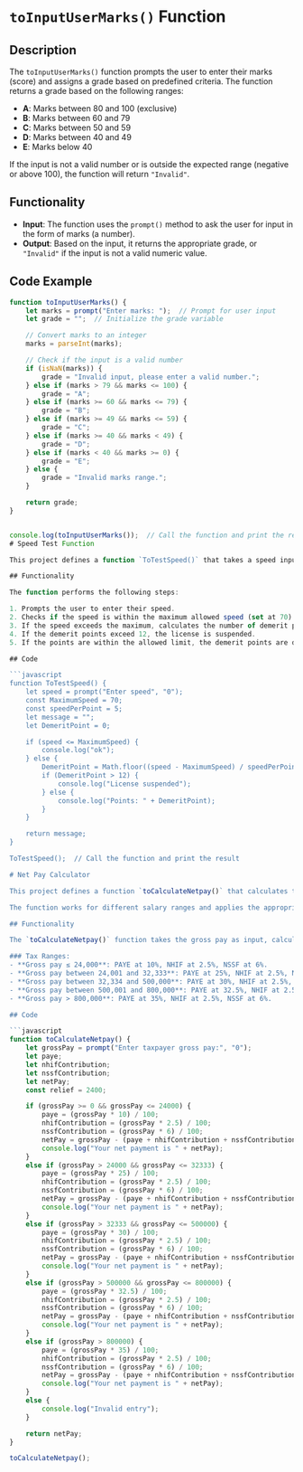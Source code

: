 # `toInputUserMarks()` Function

## Description

The `toInputUserMarks()` function prompts the user to enter their marks (score) and assigns a grade based on predefined criteria. The function returns a grade based on the following ranges:

- **A**: Marks between 80 and 100 (exclusive)
- **B**: Marks between 60 and 79
- **C**: Marks between 50 and 59
- **D**: Marks between 40 and 49
- **E**: Marks below 40

If the input is not a valid number or is outside the expected range (negative or above 100), the function will return `"Invalid"`.

## Functionality

- **Input**: The function uses the `prompt()` method to ask the user for input in the form of marks (a number).
- **Output**: Based on the input, it returns the appropriate grade, or `"Invalid"` if the input is not a valid numeric value.

## Code Example

```javascript
function toInputUserMarks() {
    let marks = prompt("Enter marks: ");  // Prompt for user input
    let grade = "";  // Initialize the grade variable

    // Convert marks to an integer
    marks = parseInt(marks);

    // Check if the input is a valid number
    if (isNaN(marks)) {
        grade = "Invalid input, please enter a valid number.";
    } else if (marks > 79 && marks <= 100) {
        grade = "A";
    } else if (marks >= 60 && marks <= 79) {
        grade = "B";
    } else if (marks >= 49 && marks <= 59) {
        grade = "C";
    } else if (marks >= 40 && marks < 49) {
        grade = "D";
    } else if (marks < 40 && marks >= 0) {
        grade = "E";
    } else {
        grade = "Invalid marks range.";
    }

    return grade;
}


console.log(toInputUserMarks());  // Call the function and print the result
# Speed Test Function

This project defines a function `ToTestSpeed()` that takes a speed input from the user, checks if it exceeds the maximum allowed speed, and calculates the number of demerit points. If the speed exceeds the limit, the function will provide feedback on whether the driver's license should be suspended or the number of demerit points accumulated.

## Functionality

The function performs the following steps:

1. Prompts the user to enter their speed.
2. Checks if the speed is within the maximum allowed speed (set at 70).
3. If the speed exceeds the maximum, calculates the number of demerit points based on the excess speed.
4. If the demerit points exceed 12, the license is suspended.
5. If the points are within the allowed limit, the demerit points are displayed.

## Code

```javascript
function ToTestSpeed() {
    let speed = prompt("Enter speed", "0");
    const MaximumSpeed = 70;
    const speedPerPoint = 5;
    let message = "";
    let DemeritPoint = 0;

    if (speed <= MaximumSpeed) {
        console.log("ok");
    } else {
        DemeritPoint = Math.floor((speed - MaximumSpeed) / speedPerPoint);
        if (DemeritPoint > 12) {
            console.log("License suspended");
        } else {
            console.log("Points: " + DemeritPoint);
        }
    }

    return message;
}

ToTestSpeed();  // Call the function and print the result

# Net Pay Calculator

This project defines a function `toCalculateNetpay()` that calculates the net pay of an employee based on their gross pay, tax rates, and various contributions, including PAYE, NHIF, NSSF, and a tax relief of KSh 2400.

The function works for different salary ranges and applies the appropriate tax rate and deductions to determine the employee’s final take-home pay.

## Functionality

The `toCalculateNetpay()` function takes the gross pay as input, calculates the deductions (PAYE, NHIF, and NSSF), and adds the tax relief. It then returns and logs the net pay.

### Tax Ranges:
- **Gross pay ≤ 24,000**: PAYE at 10%, NHIF at 2.5%, NSSF at 6%.
- **Gross pay between 24,001 and 32,333**: PAYE at 25%, NHIF at 2.5%, NSSF at 6%.
- **Gross pay between 32,334 and 500,000**: PAYE at 30%, NHIF at 2.5%, NSSF at 6%.
- **Gross pay between 500,001 and 800,000**: PAYE at 32.5%, NHIF at 2.5%, NSSF at 6%.
- **Gross pay > 800,000**: PAYE at 35%, NHIF at 2.5%, NSSF at 6%.

## Code

```javascript
function toCalculateNetpay() {
    let grossPay = prompt("Enter taxpayer gross pay:", "0");
    let paye;
    let nhifContribution;
    let nssfContribution;
    let netPay;
    const relief = 2400;

    if (grossPay >= 0 && grossPay <= 24000) {
        paye = (grossPay * 10) / 100;
        nhifContribution = (grossPay * 2.5) / 100;
        nssfContribution = (grossPay * 6) / 100;
        netPay = grossPay - (paye + nhifContribution + nssfContribution) + relief;
        console.log("Your net payment is " + netPay);
    }
    else if (grossPay > 24000 && grossPay <= 32333) {
        paye = (grossPay * 25) / 100;
        nhifContribution = (grossPay * 2.5) / 100;
        nssfContribution = (grossPay * 6) / 100;
        netPay = grossPay - (paye + nhifContribution + nssfContribution) + relief;
        console.log("Your net payment is " + netPay);
    }
    else if (grossPay > 32333 && grossPay <= 500000) {
        paye = (grossPay * 30) / 100;
        nhifContribution = (grossPay * 2.5) / 100;
        nssfContribution = (grossPay * 6) / 100;
        netPay = grossPay - (paye + nhifContribution + nssfContribution) + relief;
        console.log("Your net payment is " + netPay);
    }
    else if (grossPay > 500000 && grossPay <= 800000) {
        paye = (grossPay * 32.5) / 100;
        nhifContribution = (grossPay * 2.5) / 100;
        nssfContribution = (grossPay * 6) / 100;
        netPay = grossPay - (paye + nhifContribution + nssfContribution) + relief;
        console.log("Your net payment is " + netPay);
    }
    else if (grossPay > 800000) {
        paye = (grossPay * 35) / 100;
        nhifContribution = (grossPay * 2.5) / 100;
        nssfContribution = (grossPay * 6) / 100;
        netPay = grossPay - (paye + nhifContribution + nssfContribution) + relief;
        console.log("Your net payment is " + netPay);
    }
    else {
        console.log("Invalid entry");
    }

    return netPay;
}

toCalculateNetpay();

